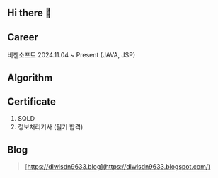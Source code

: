 ## Hi there 👋
## Career 
비젠소프트 2024.11.04 ~ Present (JAVA, JSP)

## Algorithm

## Certificate
1. SQLD
2. 정보처리기사 (필기 합격)
## Blog
> [https://dlwlsdn9633.blog](https://dlwlsdn9633.blogspot.com/)

<!--
**dlwlsdn9633/dlwlsdn9633** is a ✨ _special_ ✨ repository because its `README.md` (this file) appears on your GitHub profile.

Here are some ideas to get you started:

- 🔭 I’m currently working on ...
- 🌱 I’m currently learning ...
- 👯 I’m looking to collaborate on ...
- 🤔 I’m looking for help with ...
- 💬 Ask me about ...
- 📫 How to reach me: ...
- 😄 Pronouns: ...
- ⚡ Fun fact: ...
-->
